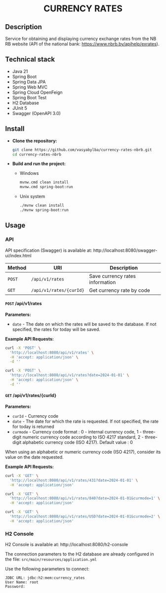 <h1 align="center">CURRENCY RATES</h1>

## Description

Service for obtaining and displaying currency exchange rates from the NB RB website
(API of the national bank: https://www.nbrb.by/apihelp/exrates).

## Technical stack

* Java 21
* Spring Boot
* Spring Data JPA
* Spring Web MVC
* Spring Cloud OpenFeign
* Spring Boot Test
* H2 Database
* JUnit 5
* Swagger (OpenAPI 3.0)

## Install

<ul>
<li><b>Clone the repository:</b></li>

```bash
git clone https://github.com/vasyabylba/currency-rates-nbrb.git
cd currency-rates-nbrb
```
<li><b>Build and run the project:</b></li>
<ul>
  <li>Windows</li>

```bash
mvnw.cmd clean install
mvnw.cmd spring-boot:run
```
  <li>Unix system</li>

```bash
./mvnw clean install
./mvnw spring-boot:run
```
</ul>
</ul>


## Usage

### API

API specification (Swagger) is available at:  http://localhost:8080/swagger-ui/index.html

| Method | URI                     | Description                     |
|--------|-------------------------|---------------------------------|
| `POST` | `/api/v1/rates`         | Save currency rates information |
| `GET`  | `/api/v1/rates/{curId}` | Get currency rate by code       |

#### `POST` /api/v1/rates

**Parameters:**

* `date` - The date on which the rates will be saved to the database. 
If not specified, the rates for today will be saved.

**Example API Requests:**

```sh
curl -X 'POST' \
  'http://localhost:8080/api/v1/rates' \
  -H 'accept: application/json' \
  -d ''
```

```sh
curl -X 'POST' \
  'http://localhost:8080/api/v1/rates?date=2024-01-01' \
  -H 'accept: application/json' \
  -d ''
```

#### `GET` /api/v1/rates/{curId}

**Parameters:**

* `curId` - Currency code
* `date` - The date for which the rate is requested. If not specified, the rate for today is returned
* `curmode` - Currency code format : 0 - internal currency code, 
1 - three-digit numeric currency code according to ISO 4217 standard, 
2 - three-digit alphabetic currency code (ISO 4217). Default value : 0

When using an alphabetic or numeric currency code (ISO 4217), consider its value on the date requested.

**Example API Requests:**

```bash
curl -X 'GET' \
  'http://localhost:8080/api/v1/rates/431?date=2024-01-01' \
  -H 'accept: application/json'
```

```bash
curl -X 'GET' \
  'http://localhost:8080/api/v1/rates/840?date=2024-01-01&curmode=1' \
  -H 'accept: application/json'
```

```bash
curl -X 'GET' \
  'http://localhost:8080/api/v1/rates/USD?date=2024-01-01&curmode=2' \
  -H 'accept: application/json' 
```

### H2 Console

H2 Console is available at: http://localhost:8080/h2-console

The connection parameters to the H2 database are already configured in the file: `src/main/resources/application.yml`

Use the following parameters to connect:

```
JDBC URL: jdbc:h2:mem:currency_rates
User Name: root
Password:
```